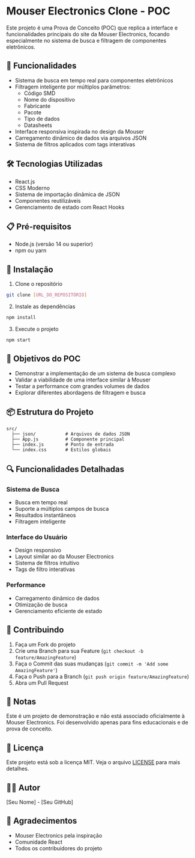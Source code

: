 # Mouser Electronics Clone - POC

Este projeto é uma Prova de Conceito (POC) que replica a interface e funcionalidades principais do site da Mouser Electronics, focando especialmente no sistema de busca e filtragem de componentes eletrônicos.

## 🚀 Funcionalidades

- Sistema de busca em tempo real para componentes eletrônicos
- Filtragem inteligente por múltiplos parâmetros:
  - Código SMD
  - Nome do dispositivo
  - Fabricante
  - Pacote
  - Tipo de dados
  - Datasheets
- Interface responsiva inspirada no design da Mouser
- Carregamento dinâmico de dados via arquivos JSON
- Sistema de filtros aplicados com tags interativas

## 🛠️ Tecnologias Utilizadas

- React.js
- CSS Moderno
- Sistema de importação dinâmica de JSON
- Componentes reutilizáveis
- Gerenciamento de estado com React Hooks

## 📋 Pré-requisitos

- Node.js (versão 14 ou superior)
- npm ou yarn

## 🔧 Instalação

1. Clone o repositório
```bash
git clone [URL_DO_REPOSITÓRIO]
```

2. Instale as dependências
```bash
npm install
```

3. Execute o projeto
```bash
npm start
```

## 🎯 Objetivos do POC

- Demonstrar a implementação de um sistema de busca complexo
- Validar a viabilidade de uma interface similar à Mouser
- Testar a performance com grandes volumes de dados
- Explorar diferentes abordagens de filtragem e busca

## 📦 Estrutura do Projeto

```
src/
  ├── json/           # Arquivos de dados JSON
  ├── App.js          # Componente principal
  ├── index.js        # Ponto de entrada
  └── index.css       # Estilos globais
```

## 🔍 Funcionalidades Detalhadas

### Sistema de Busca
- Busca em tempo real
- Suporte a múltiplos campos de busca
- Resultados instantâneos
- Filtragem inteligente

### Interface do Usuário
- Design responsivo
- Layout similar ao da Mouser Electronics
- Sistema de filtros intuitivo
- Tags de filtro interativas

### Performance
- Carregamento dinâmico de dados
- Otimização de busca
- Gerenciamento eficiente de estado

## 🤝 Contribuindo

1. Faça um Fork do projeto
2. Crie uma Branch para sua Feature (`git checkout -b feature/AmazingFeature`)
3. Faça o Commit das suas mudanças (`git commit -m 'Add some AmazingFeature'`)
4. Faça o Push para a Branch (`git push origin feature/AmazingFeature`)
5. Abra um Pull Request

## 📝 Notas

Este é um projeto de demonstração e não está associado oficialmente à Mouser Electronics. Foi desenvolvido apenas para fins educacionais e de prova de conceito.

## 📄 Licença

Este projeto está sob a licença MIT. Veja o arquivo [LICENSE](LICENSE) para mais detalhes.

## 👨‍💻 Autor

[Seu Nome] - [Seu GitHub]

## 🙏 Agradecimentos

- Mouser Electronics pela inspiração
- Comunidade React
- Todos os contribuidores do projeto

